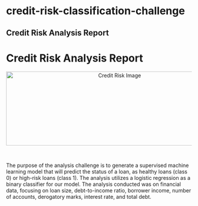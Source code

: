# credit-risk-classification-challenge

## Credit Risk Analysis Report

# Credit Risk Analysis Report

<p align="center">
  <img src="Resources/credit_risk.jpg" alt="Credit Risk Image" height = 200 width = 600>
</p>
</br>
 
The purpose of the analysis challenge is to generate a supervised machine learning model that will predict the status of a loan, as healthy loans (class 0) or high-risk loans (class 1). The analysis utilizes a logistic regression as a binary classifier for our model. The analysis conducted was on financial data, focusing on loan size, debt-to-income ratio, borrower income, number of accounts, derogatory marks, interest rate, and total debt. 
